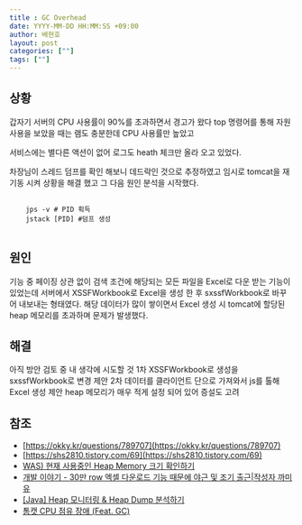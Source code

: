 ```yaml
---
title : GC Overhead
date: YYYY-MM-DD HH:MM:SS +09:00
author: 배현호
layout: post
categories: [""]
tags: [""]
---
```


## 상황

갑자기 서버의 CPU 사용률이 90%를 초과하면서 경고가 왔다 
top 명령어를 통해 자원 사용을 보았을 때는 램도 충분한데 CPU 사용률만 높았고

서비스에는 별다른 액션이 없어 로그도 heath 체크만 올라 오고 있었다.

차장님이 스레드 덤프를 확인 해보니 데드락인 것으로 추정하였고
임시로 tomcat을 재기동 시켜 상황을 해결 했고 그 다음 원인 분석을 시작했다.

<pre>
<code>
    jps -v # PID 획득
    jstack [PID] #덤프 생성
</code>
</pre>


## 원인 
기능 중 페이징 상관 없이 검색 조건에 해당되는 모든 파일을 Excel로 다운 받는 기능이 있었는데
서버에서 XSSFWorkbook로 Excel을 생성 한 후 sxssfWorkbook로 바꾸어 내보내는 형태였다.
해당 데이터가 많이 쌓이면서 Excel 생성 시 tomcat에 할당된 heap 메모리를 초과하며 문제가 발생했다.




## 해결 
아직 방안 검토 중
내 생각에 시도할 것
1차 XSSFWorkbook로 생성을 sxssfWorkbook로 변경 제안
2차 데이터를 클라이언트 단으로 가져와서 js를 톨해 Excel 생성 제안
heap 메모리가 매우 적게 설정 되어 있어 증설도 고려






## 참조
- [https://okky.kr/questions/789707](https://okky.kr/questions/789707)
- [https://shs2810.tistory.com/69](https://shs2810.tistory.com/69)
- [WAS) 현재 사용중인 Heap Memory 크기 확인하기](https://lilo.tistory.com/88)
- [개발 이야기 - 30만 row 엑셀 다운로드 기능 때문에 야근 및 조기 출근|작성자 까미유](https://blog.naver.com/websearch/223160405578)
- [[Java] Heap 모니터링 & Heap Dump 분석하기](https://steady-coding.tistory.com/591)
- [톰캣 CPU 점유 장애 (Feat. GC)](https://jaksimsamil.tistory.com/4)
